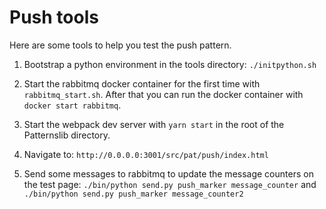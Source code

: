 # Push tools

Here are some tools to help you test the push pattern.

1. Bootstrap a python environment in the tools directory:
   `./initpython.sh`

2. Start the rabbitmq docker container for the first time with `rabbitmq_start.sh`.
   After that you can run the docker container with `docker start rabbitmq`.

3. Start the webpack dev server with `yarn start` in the root of the Patternslib directory.

4. Navigate to: `http://0.0.0.0:3001/src/pat/push/index.html`

5. Send some messages to rabbitmq to update the message counters on the test page:
   `./bin/python send.py push_marker message_counter`
   and
   `./bin/python send.py push_marker message_counter2`

